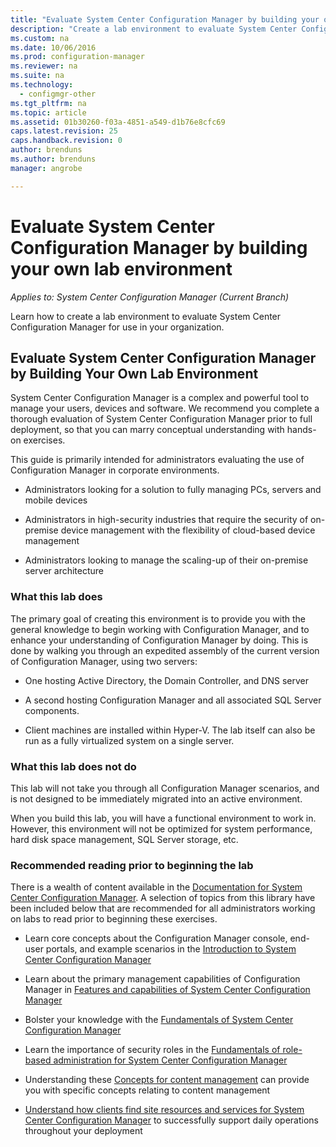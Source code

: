 ```yaml
---
title: "Evaluate System Center Configuration Manager by building your own lab environment"
description: "Create a lab environment to evaluate System Center Configuration Manager for use in your organization."
ms.custom: na
ms.date: 10/06/2016
ms.prod: configuration-manager
ms.reviewer: na
ms.suite: na
ms.technology:
  - configmgr-other
ms.tgt_pltfrm: na
ms.topic: article
ms.assetid: 01b30260-f03a-4851-a549-d1b76e8cfc69
caps.latest.revision: 25
caps.handback.revision: 0
author: brendunsms.author: brendunsmanager: angrobe

---
```

# Evaluate System Center Configuration Manager by building your own lab environment*Applies to: System Center Configuration Manager (Current Branch)*
Learn how to create a lab environment to evaluate System Center Configuration Manager for use in your organization.  

## Evaluate System Center Configuration Manager by Building Your Own Lab Environment  
 System Center Configuration Manager is a complex and powerful tool to manage your users, devices and software. We recommend you complete a thorough evaluation of System Center Configuration Manager prior to full deployment, so that you can marry conceptual understanding with hands-on exercises.  

 This guide is primarily intended for administrators evaluating the use of Configuration Manager in corporate environments.  

-   Administrators looking for a solution to fully managing PCs, servers and mobile devices  

-   Administrators in high-security industries that require the security of on-premise device management with the flexibility of cloud-based device management  

-   Administrators looking to manage the scaling-up of their on-premise server architecture  

### What this lab does  
 The primary goal of creating this environment is to provide you with the general knowledge to begin working with Configuration Manager, and to enhance your understanding of Configuration Manager by doing. This is done by walking you through an expedited assembly of the current version of Configuration Manager, using two servers:  

-   One hosting Active Directory, the Domain Controller, and DNS server  

-   A second hosting Configuration Manager and all associated SQL Server components.  

-   Client machines are installed within Hyper-V. The lab itself can also be run as a fully virtualized system on a single server.  

### What this lab does not do  
 This lab will not take you through all Configuration Manager scenarios, and is not designed to be immediately migrated into an active environment.  

 When you build this lab, you will have a functional environment to work in. However, this environment will not be optimized for system performance, hard disk space management, SQL Server storage, etc.  

###  <a name="BKMK_EvalRec"></a> Recommended reading prior to beginning the lab  
 There is a wealth of content available in the [Documentation for System Center Configuration Manager](http://docs.microsoft.com/sccm/). A selection of topics from this library have been included below that are recommended for all administrators working on labs to read prior to beginning these exercises.  

-   Learn core concepts about the Configuration Manager console, end-user portals, and example scenarios in the [Introduction to System Center Configuration Manager](../../core/understand/introduction.md)  

-   Learn about the primary management capabilities of Configuration Manager in [Features and capabilities of System Center Configuration Manager](../../core/plan-design/changes/features-and-capabilities.md)  

-   Bolster your knowledge with the [Fundamentals of System Center Configuration Manager](../../core/understand/fundamentals.md)  

-   Learn the importance of security roles in the [Fundamentals of role-based administration for System Center Configuration Manager](../../core/understand/fundamentals-of-role-based-administration.md)  

-   Understanding these [Concepts for content management](../../core/plan-design/hierarchy/fundamental-concepts-for-content-management.md#bkmk_Concepts) can provide you with specific concepts relating to content management  

-   [Understand how clients find site resources and services for System Center Configuration Manager](../../core/plan-design/hierarchy/understand-how-clients-find-site-resources-and-services.md) to successfully support daily operations throughout your deployment  
